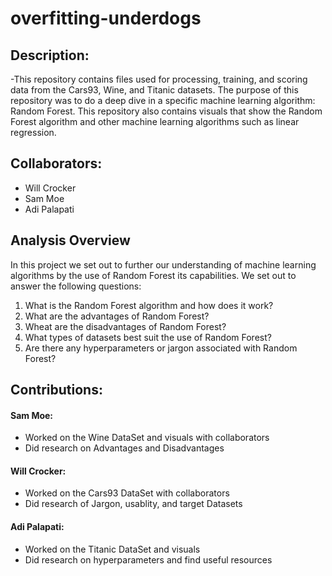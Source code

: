 # overfitting-underdogs

## Description:
-This repository contains files used for processing, training, and scoring data from the Cars93, Wine, and Titanic datasets. The purpose of this repository was to do a deep dive in a specific machine learning algorithm: Random Forest. This repository also contains visuals that show the Random Forest algorithm and other machine learning algorithms such as linear regression.

## Collaborators:
- Will Crocker
- Sam Moe
- Adi Palapati

## Analysis Overview
In this project we set out to further our understanding of machine learning algorithms by the use of Random Forest its capabilities. We set out to answer the following questions:
1. What is the Random Forest algorithm and how does it work?
2. What are the advantages of Random Forest?
3. Wheat are the disadvantages of Random Forest?
4. What types of datasets best suit the use of Random Forest?
5. Are there any hyperparameters or jargon associated with Random Forest?

## Contributions:
#### Sam Moe: 
- Worked on the Wine DataSet and visuals with collaborators 
- Did research on Advantages and Disadvantages
#### Will Crocker:
- Worked on the Cars93 DataSet with collaborators 
- Did research of Jargon, usablity, and target Datasets 
#### Adi Palapati:
- Worked on the Titanic DataSet and visuals 
- Did research on hyperparameters and find useful resources

